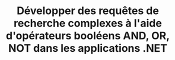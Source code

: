 ---
############################# Static ############################
layout: "auto-gen-gist"
draft: false
path: "fr/search/net/boolean/ppsm/"
otherformats: PDF DOC DOT DOCX DOCM DOTX DOTM TXT ODT OTT RTF XLS XLT XLSX XLSM XLSB XLTX XLTM XLA XLAM ODS OTS CSV TSV XML PPT PPS POT PPTX PPTM POTX POTM ODP PST OST EML EMLX MSG ONE ZIP XHTML MHTML MD CHM EPUB  FB2 

############################# Head ############################
head_title: "Add Opérateurs de recherche booléens (AND, OR, NOT) dans les requêtes de recherche via .NET"
head_description: "L'API GroupDocs.Search .NET permet aux développeurs de logiciels d'ajouter une recherche booléenne ou de développer de nouvelles requêtes à l'aide d'opérateurs booléens AND, OR, NOT dans leurs applications .NET."

############################# Header ############################
title: "Développer des requêtes de recherche complexes à l'aide d'opérateurs booléens AND, OR, NOT dans les applications .NET"
description: "L'API GroupDocs.Search .NET permet aux programmeurs informatiques de développer des requêtes de recherche complexes à l'aide d'opérateurs booléens (AND, OR, NOT) dans leurs applications .NET. "

######################### Download Button #######################
button:
    enable: true

############################# About ############################
about:
    enable: true
    title: "Qu'est-ce que la recherche booléenne et comment utiliser les opérateurs booléens ?"
    content: |
       La recherche booléenne est une procédure de recherche très utile qui permet aux utilisateurs de combiner différents mots clés avec un opérateur pour délimiter, élargir et définir les résultats de la recherche. L'opérateur booléen tel que AND, OR, NOT et NEAR, etc. aide les utilisateurs à obtenir une gamme de résultats plus large ou à réduire le nombre de résultats de recherche non liés en définissant des limites. GroupDocs.Search for .NET est une puissante API de recherche de documents hautes performances qui permet aux développeurs de logiciels de développer des applications capables d'effectuer la recherche de texte et l'indexation sur certains des formats de fichiers de documents les plus courants tels que PDF, HTML, e-mail Outlook, Microsoft Office Word, feuilles de calcul Excel. , présentations PowerPoint, Outlook MSG, PST et bien d'autres. L'opérateur booléen ET peut être utilisé pour afficher les résultats pour tous les mots que vous avez saisis, l'opérateur OU donne des résultats pour n'importe lequel des mots que vous avez saisis, l'opérateur NON peut être utilisé pour afficher les résultats de la recherche pour aucune occurrence, etc. Une fonctionnalité intéressante est qu'il peut reconnaître les requêtes de recherche écrites dans une langue qui ne correspond pas à la disposition de votre clavier.  

############################# content ############################
steps:
    enable: true
    block:
    - title_left: "Utiliser l'opérateur booléen ET dans les requêtes de recherche via .NET"
      content_left: |
       L'API GroupDocs.Search .NET fournit une prise en charge complète pour l'ajout de fonctionnalités de recherche booléenne dans leur application .NET. L'exemple de code C# ci-dessous montre comment créer un opérateur booléen "AND" dans des requêtes sous forme de texte et d'objet dans leurs propres applications .NET. 

      title_right: " Rechercher PPSM documents  via l'opérateur booléen ET"
      content_right: |
         * Vous devez d'abord spécifier le chemin d'accès au dossier d'index et au dossier de documents.
         * Création d'un index dans le dossier spécifié en appelant l'instance de la classe [Index](https://apireference.groupdocs.com/search/net/groupdocs.search/index/constructors/2)
         * Indexation des documents du dossier spécifié en appelant la méthode [Rechercher](https://apireference.groupdocs.com/search/net/groupdocs.search/index/methods/search)
         * Création de la sous-requête 1 et Création de la sous-requête 2 en appelant la classe [SearchQuery](https://apireference.groupdocs.com/search/net/groupdocs.search/searchquery)
         * Combinaison de sous-requêtes en une seule requête en appelant la méthode [CreateAndQuery](https://apireference.groupdocs.com/search/net/groupdocs.search/index/methods/search)
         * Lancer la recherche et afficher les résultats de la recherche
        
      gisthash: "fa9773cd8d0f379a638e495ad2541a5b"
      gistfile: "use_boolean_and_operator_dotnet.cs"

    - title_left: "Comment utiliser l'opérateur booléen OR via .NET"
      content_left: |
       GroupDocs.Search pour .NET est une API puissante qui permet aux programmeurs de logiciels de rechercher parmi de nombreux formats de documents populaires. Les exemples de code C# .NET ci-dessous montrent comment utiliser l'opérateur booléen "OU" dans les requêtes de forme texte et objet dans les applications C#.

      title_right: "Utilisez l'opérateur booléen OR pour rechercher des fichiers PPSM"
      content_right: |
        * Vous devez d'abord spécifier le chemin d'accès au dossier d'index et au dossier de documents.
        * Création d'un index dans le dossier spécifié en appelant l'instance de la classe [Index](https://apireference.groupdocs.com/search/net/groupdocs.search/index/constructors/2)
        * Indexation des documents du dossier spécifié en appelant la méthode [Rechercher](https://apireference.groupdocs.com/search/net/groupdocs.search/index/methods/search)
        * Création de la sous-requête 1 et Création de la sous-requête 2 en appelant la classe [SearchQuery](https://apireference.groupdocs.com/search/net/groupdocs.search/searchquery)
        * Combinaison de sous-requêtes en une seule requête en appelant la méthode [CreateOrQuery](https://apireference.groupdocs.com/search/net/groupdocs.search/searchquery/methods/createorquery)
        * Lancer la recherche et afficher les résultats de la recherche
     
      gisthash: "c0b22e80f881f8dbc0da17f92c01efc7"
      gistfile: "use_boolean_or_operator_dotnet.cs"
      
    - title_left: "Créer des requêtes de recherche complexes à l'aide d'opérateurs booléens"
      content_left: |
        GroupDocs.Search .NET permet aux programmeurs informatiques de combiner différents opérateurs booléens pour créer des requêtes de recherche complexes dans leurs propres applications .NET. Les exemples de code .NET suivants montrent comment complexifier les capacités de recherche de documents sans installer de logiciel ou d'outil externe.

      title_right: "Rechercher PPSM documents via des requêtes de recherche complexes"
      content_right: |
        * Vous devez d'abord spécifier le chemin d'accès au dossier d'index et au dossier de documents.
        * Création d'un index dans le dossier spécifié en appelant l'instance de la classe [Index](https://apireference.groupdocs.com/search/net/groupdocs.search/index/constructors/2)
        * Indexation des documents du dossier spécifié en appelant la méthode [Rechercher](https://apireference.groupdocs.com/search/net/groupdocs.search/index/methods/search)
        * Lancer la recherche et afficher la requête textuelle des résultats de la recherche
        * Recherche avec requête d'objet
        * Création de WordQuery et relativityWordQuery en appelant la classe [SearchQuery](https://apireference.groupdocs.com/search/net/groupdocs.search/searchquery)
        * Combinaison de sous-requêtes en une seule requête en appelant la méthode [CreateAndQuery](https://apireference.groupdocs.com/search/net/groupdocs.search/index/methods/search)
        * Création d'einsteinWordQuery et d'albertWordQuery en appelant la classe [SearchQuery](https://apireference.groupdocs.com/search/net/groupdocs.search/searchquery)
        * Combinaison de sous-requêtes en une seule requête en appelant la méthode [CreateOrQuery](https://apireference.groupdocs.com/search/net/groupdocs.search/searchquery/methods/createorquery)
        * Combinaison de sous-requêtes en une seule requête en appelant la méthode [CreateOrQuery](https://apireference.groupdocs.com/search/net/groupdocs.search/searchquery/methods/createorquery)
        * Lancer la recherche et afficher les résultats de la recherche
     
      gisthash: "216af02ebdd08331fdd05faf8c39e528"
      gistfile: "create_complex_queries_boolean_operator_dotnet.cs"

    - title_left: "Configuration requise"
      content_left: |
       GroupDocs.Search pour .NET est pris en charge sur toutes les principales plates-formes et systèmes d'exploitation. Pour un guide complet de la configuration système requise, veuillez visiter [configuration système requise](https://docs.groupdocs.com/search/net/system-requirements/) avant d'exécuter le code ci-dessous, assurez-vous que les conditions préalables suivantes sont installées sur votre système:
         * Systèmes d'exploitation : Microsoft Windows, Linux, MacOS
         * Environnement de développement : Visual Studio, Xamarin, MonoDevelop etc.
         * Frameworks : .NET Framework, .NET Standard, .NET Core, Mono
         * Obtenez la dernière version de GroupDocs.Search pour les API .NET à partir de [NuGet](https://www.nuget.org/packages/GroupDocs.search/)
        
      title_right: "Pourquoi utiliser GroupDocs.Assembly"
      content_right: |
        * Création d'index de recherche en mémoire ainsi que sur disque.
        * Capacité d'indexation à partir d'un fichier, d'un flux ou d'une structure.
        * Prise en charge de l'indexation des documents protégés par mot de passe.
        * Prise en charge de la fusion de plusieurs index.
        * Filtrer le document lors de l'indexation de la recherche.
        * Prise en charge de la vérification orthographique lors de la recherche.
        * Les caractères mélangés sont entièrement pris en charge
        * Combinaison de différents types de recherche en une seule requête de recherche.
        * Prise en charge des recherches de mots simples et d'expressions régulières
        * Prise en charge complète du remplacement d'alias dans les requêtes de recherche.

demos:
    enable: true
        

more_formats:
    enable: true


back_to_top:
    enable: true
---